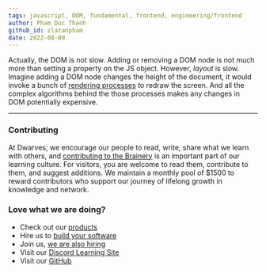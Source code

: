 ```yaml
---
tags: javascript, DOM, fundamental, frontend, engineering/frontend
author: Pham Duc Thanh
github_id: zlatanpham
date: 2022-08-09
---
```


Actually, the DOM is not slow. Adding or removing a DOM node is not much more than setting a property on the JS object. However, _layout_ is slow. Imagine adding a DOM node changes the height of the document, it would invoke a bunch of [rendering processes](https://web.dev/rendering-performance/) to redraw the screen. And all the complex algorithms behind the those processes makes any changes in DOM potentially expensive.

---
<!-- CTA -->
### Contributing

At Dwarves, we encourage our people to read, write, share what we learn with others, and [contributing to the Brainery](./CONTRIBUTING.md) is an important part of our learning culture. For visitors, you are welcome to read them, contribute to them, and suggest additions. We maintain a monthly pool of $1500 to reward contributors who support our journey of lifelong growth in knowledge and network.

### Love what we are doing?

- Check out our [products](https://superbits.co)
- Hire us to [build your software](https://d.foundation)
- Join us, [we are also hiring](https://github.com/dwarvesf/WeAreHiring)
- Visit our [Discord Learning Site](https://discord.gg/dzNBpNTVEZ)
- Visit our [GitHub](https://github.com/dwarvesf)